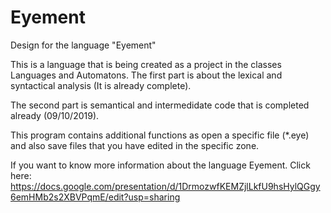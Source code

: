 # Eyement
Design for the language "Eyement"

This is a language that is being created as a project in the classes Languages and Automatons.
The first part is about the lexical and syntactical analysis (It is already complete).

The second part is semantical and intermedidate code that is completed already (09/10/2019).

This program contains additional functions as open a specific file (*.eye) and also save files that you have edited in the specific zone.

If you want to know more information about the language Eyement. Click here: https://docs.google.com/presentation/d/1DrmozwfKEMZjlLkfU9hsHylQGgy6emHMb2s2XBVPqmE/edit?usp=sharing
